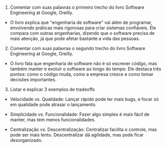 1. Comentar com suas palavras o primeiro trecho do livro Software Engineering at Google, Oreilly. 

- O livro explica que "engenharia de software" vai além de programar, envolvendo práticas mais rigorosas para criar sistemas confiáveis. Ele compara com outras engenharias, dizendo que o software precisa de mais atenção, já que pode afetar bastante a vida das pessoas.
 
2. Comentar com suas palavras o segundo trecho do livro Software Engineering at Google, Oreilly.

- O livro fala que engenharia de software não é só escrever código, mas também manter e evoluir o software ao longo do tempo. Ele destaca três pontos: como o código muda, como a empresa cresce e como tomar decisões importantes.
 
3. Listar e explicar 3 exemplos de tradeoffs

- Velocidade vs. Qualidade: Lançar rápido pode ter mais bugs, e focar só em qualidade pode atrasar o lançamento.

- Simplicidade vs. Funcionalidade: Fazer algo simples é mais fácil de manter, mas tem menos funcionalidades.

- Centralização vs. Descentralização: Centralizar facilita o controle, mas pode ser mais lento. Descentralizar dá agilidade, mas pode ficar desorganizado.
